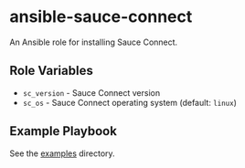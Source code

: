 # ansible-sauce-connect

An Ansible role for installing Sauce Connect.

## Role Variables

- `sc_version` - Sauce Connect version
- `sc_os` - Sauce Connect operating system (default: `linux`)

## Example Playbook

See the [examples](./examples/) directory.

